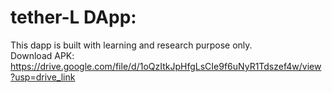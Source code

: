 # tether-L DApp:

This dapp is built with learning and research purpose only.
<br/>
Download APK: https://drive.google.com/file/d/1oQzItkJpHfgLsCIe9f6uNyR1Tdszef4w/view?usp=drive_link
